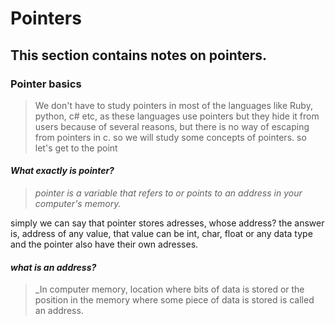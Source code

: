 # Pointers
## This section contains notes on pointers.
### Pointer basics
>We don't have to study pointers in most of the languages like Ruby, python, c# etc, as these languages use pointers but they hide it from users because of several reasons, but there is no way of escaping from pointers in c. so we will study some concepts of pointers.
>so let's get to the point

#### _What exactly is pointer?_

>_pointer is a variable that refers to or points to an address in your computer's memory._

simply we can say that pointer stores adresses, whose address? the answer is, address of any value, that value can be int, char, float or any data type and the pointer also have their own adresses.

#### _what is an address?_

>_In computer memory, location where bits of data is stored or the position in the memory where some piece of data is stored is called an address.

